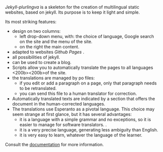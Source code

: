 
 _Jekyll-plurlingva_ is a skeleton for the creation of multilingual static websites, based on jekyll.
Its purpose is to keep it light and simple.

Its most striking features:

 * design on two columns:
   * left drop-down menu, with: the choice of language, Google search on the site and the menu of the site.
   * on the right the main content.
 * adapted to websites _Github Pages_ .
 * all possibilities of jekyll.
 * can be used to create a blog.
 * Scripts allow you to automatically translate the pages to all languages <200b><200b>of the site.
 * the translations are managed by po files:
   * if you edit or add a paragraph on a page, only that paragraph needs to be retranslated.
   * you can send this file to a human translator for correction.
 * Automatically translated texts are indicated by a section that offers the document in the human-corrected languages.
 * The translations use Esperanto as a pivotal language. This choice may seem strange at first glance, but it has several advantages:
   * it is a language with a simple grammar and no exceptions, so it is easier to manage for software translators. .
   * it is a very precise language, generating less ambiguity than English.
   * it is very easy to learn, whatever the language of the learner.

Consult the [documentation](https://jmichault.github.io/jekyll-plurlingva-dok/) for more information.

